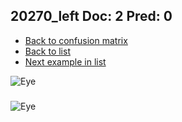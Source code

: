 ## 20270_left Doc: 2 Pred: 0
- [Back to confusion matrix](https://github.com/juliandewit/kaggle_retinopathy/blob/master/matrix.md)
- [Back to list](https://github.com/juliandewit/kaggle_retinopathy/blob/master/lists/20/list.md)
- [Next example in list](https://github.com/juliandewit/kaggle_retinopathy/blob/master/lists/20/20/2030_left.md)

![Eye](https://retinopaty.blob.core.windows.net/size1024/20270_left_2.jpeg)

### 

![Eye]()
